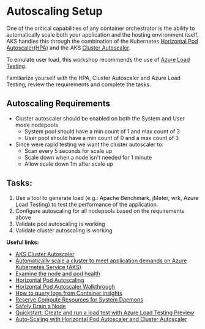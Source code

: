 # Autoscaling Setup

One of the critical capabilities of any container orchestrator is the ability to automatically scale both your application and the hosting environment itself. AKS handles this through the combination of the Kubernetes [Horizontal Pod Autoscaler(HPA)](https://kubernetes.io/docs/tasks/run-application/horizontal-pod-autoscale/) and the AKS [Cluster Autoscaler](https://docs.microsoft.com/en-us/azure/aks/cluster-autoscaler). 

To emulate user load, this workshop recommends the use of [Azure Load Testing](https://docs.microsoft.com/en-us/azure/load-testing/overview-what-is-azure-load-testing).

Familiarize yourself with the HPA, Cluster Autoscaler and Azure Load Testing, review the requirements and complete the tasks.

## Autoscaling Requirements

* Cluster autoscaler should be enabled on both the System and User mode nodepools
  * System pool should have a min count of 1 and max count of 3
  * User pool should have a min count of 0 and a max count of 3
* Since were rapid testing we want the cluster autoscaler to:
  *  Scan every 5 seconds for scale up
  *  Scale down when a node isn't needed for 1 minute
  *  Allow scale down 1m after scale up

## Tasks:

1. Use a tool to generate load (e.g.: Apache Benchmark, jMeter, wrk, Azure Load Testing) to test the performance of the application.
1. Configure autoscaling for all nodepools based on the requirements above
1. Validate pod autoscaling is working
1. Validate cluster autoscaling is working

**Useful links:**

* [AKS Cluster Autoscaler](https://docs.microsoft.com/en-us/azure/aks/cluster-autoscaler)
* [Automatically scale a cluster to meet application demands on Azure Kubernetes Service (AKS)](https://docs.microsoft.com/en-us/azure/aks/cluster-autoscaler)
* [Examine the node and pod health](https://docs.microsoft.com/en-us/azure/architecture/operator-guides/aks/aks-triage-node-health)
* [Horizontal Pod Autoscaling](https://kubernetes.io/docs/tasks/run-application/horizontal-pod-autoscale/)
* [Horizontal Pod Autoscaler Walkthrough](https://kubernetes.io/docs/tasks/run-application/horizontal-pod-autoscale-walkthrough/)
* [How to query logs from Container insights](https://docs.microsoft.com/en-us/azure/azure-monitor/containers/container-insights-log-query#resource-logs)
* [Reserve Compute Resources for System Daemons](https://kubernetes.io/docs/tasks/administer-cluster/reserve-compute-resources/)
* [Safely Drain a Node](https://kubernetes.io/docs/tasks/administer-cluster/safely-drain-node/)
* [Quickstart: Create and run a load test with Azure Load Testing Preview](https://docs.microsoft.com/en-us/azure/load-testing/quickstart-create-and-run-load-test)
* [Auto-Scaling with Horizontal Pod Autoscaler and Cluster Autoscaler](https://github.com/Azure/AKS-Landing-Zone-Accelerator/tree/main/Scenarios/Testing-Scalability)

